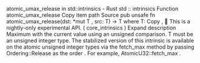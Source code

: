atomic_umax_release in std::intrinsics - Rust
std
::
intrinsics
Function
atomic_umax_release
Copy item path
Source
pub unsafe fn atomic_umax_release<T>(dst:
*mut T
, src: T) -> T
where
    T:
Copy
,
🔬
This is a nightly-only experimental API. (
core_intrinsics
)
Expand description
Maximum with the current value using an unsigned comparison.
T
must be an unsigned integer type.
The stabilized version of this intrinsic is available on the
atomic
unsigned integer types via the
fetch_max
method by passing
Ordering::Release
as the
order
. For example,
AtomicU32::fetch_max
.